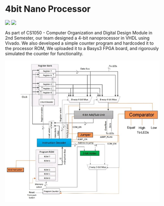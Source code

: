 # 4bit Nano Processor
<a href="https://www.vivado.com/"><img src="https://img.shields.io/badge/Vivado-F7DF1E?style=flat&logoColor=white"/></a>
<a href="https://en.wikipedia.org/wiki/VHDL"><img src="https://img.shields.io/badge/VHDL-007ACC?style=flat&logoColor=white"/></a>

As part of CS1050 - Computer Organization and Digital Design Module in 2nd Semester, our team designed a 4-bit nanoprocessor in VHDL using Vivado. We also developed a simple counter program and hardcoded it to the processor ROM, We uploaded it to a Basys3 FPGA board, and rigorously simulated the counter for functionality.

<img src="https://github.com/AkinduID/Nano-Processor-Final/blob/main/block_diagram.jpg">
